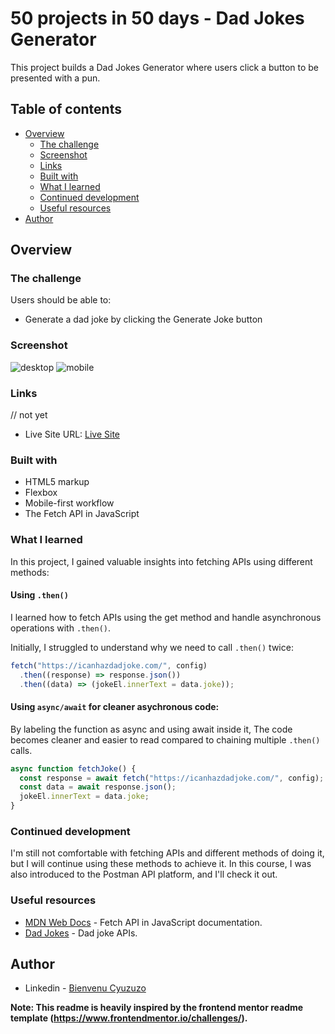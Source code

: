 # 50 projects in 50 days - Dad Jokes Generator

This project builds a Dad Jokes Generator where users click a button to be presented with a pun.

## Table of contents

- [Overview](#overview)
  - [The challenge](#the-challenge)
  - [Screenshot](#screenshot)
  - [Links](#links)
  - [Built with](#built-with)
  - [What I learned](#what-i-learned)
  - [Continued development](#continued-development)
  - [Useful resources](#useful-resources)
- [Author](#author)

## Overview

### The challenge

Users should be able to:

- Generate a dad joke by clicking the Generate Joke button

### Screenshot

![desktop](https://github.com/jwben1/50projectsin50days/assets/132217074/4f75b5bf-3c4f-486c-bcc9-7ffe2f02601d)
![mobile](https://github.com/jwben1/50projectsin50days/assets/132217074/b6eaf459-9604-4947-a99a-48194b2b922e)



### Links

// not yet

- Live Site URL: [Live Site](https://your-live-site-url.com)

### Built with

- HTML5 markup
- Flexbox
- Mobile-first workflow
- The Fetch API in JavaScript

### What I learned

In this project, I gained valuable insights into fetching APIs using different methods:

#### Using `.then()`

I learned how to fetch APIs using the get method and handle asynchronous operations with `.then()`.

Initially, I struggled to understand why we need to call `.then()` twice:

```js
fetch("https://icanhazdadjoke.com/", config)
  .then((response) => response.json())
  .then((data) => (jokeEl.innerText = data.joke));
```

#### Using `async/await` for cleaner asychronous code:

By labeling the function as async and using await inside it, The code becomes cleaner and easier to read compared to chaining multiple `.then()` calls.

```js
async function fetchJoke() {
  const response = await fetch("https://icanhazdadjoke.com/", config);
  const data = await response.json();
  jokeEl.innerText = data.joke;
}
```

### Continued development

I'm still not comfortable with fetching APIs and different methods of doing it, but I will continue using these methods to achieve it.
In this course, I was also introduced to the Postman API platform, and I'll check it out.

### Useful resources

- [MDN Web Docs](https://developer.mozilla.org/en-US/docs/Web/API/Fetch_API) - Fetch API in JavaScript documentation.
- [Dad Jokes](https://icanhazdadjoke.com/api) - Dad joke APIs.

## Author

- Linkedin - [Bienvenu Cyuzuzo](https://www.linkedin.com/in/bienvenu-cyuzuzo/)

**Note: This readme is heavily inspired by the frontend mentor readme template (https://www.frontendmentor.io/challenges/).**
